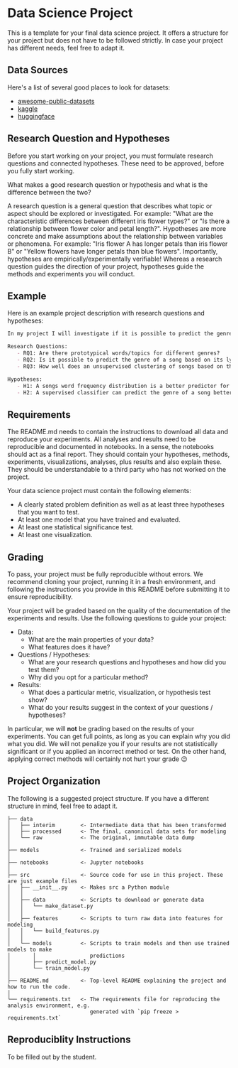 # Data Science Project

This is a template for your final data science project. It offers a structure for your project but does not have to be followed strictly. In case your project has different needs, feel free to adapt it.

## Data Sources

Here's a list of several good places to look for datasets:

 - [awesome-public-datasets](https://github.com/awesomedata/awesome-public-datasets)
 - [kaggle](https://www.kaggle.com/datasets)
 - [huggingface](https://huggingface.co/datasets)

## Research Question and Hypotheses

Before you start working on your project, you must formulate research questions and connected hypotheses. These need to be approved, before you fully start working.

What makes a good research question or hypothesis and what is the difference between the two?

A research question is a general question that describes what topic or aspect should be explored or investigated. For example: "What are the characteristic differences between different iris flower types?" or "Is there a relationship between flower color and petal length?". Hypotheses are more concrete and make assumptions about the relationship between variables or phenomena. For example: "Iris flower A has longer petals than iris flower B" or "Yellow flowers have longer petals than blue flowers". Importantly, hypotheses are empirically/experimentally verifiable! Whereas a research question guides the direction of your project, hypotheses guide the methods and experiments you will conduct.

## Example

Here is an example project description with research questions and hypotheses:

```md
In my project I will investigate if it is possible to predict the genre of a song based on its lyrics. As a basis I will use the [Spotify Tracks](https://www.kaggle.com/datasets/maharshipandya/-spotify-tracks-dataset) dataset and scrape the correpsonding lyrics from [Genius](https://genius.com/). I will then train a classifier to predict the genre of a song based on its lyrics. I will use the following research questions and hypotheses to guide my project:

Research Questions:
   - RQ1: Are there prototypical words/topics for different genres?
   - RQ2: Is it possible to predict the genre of a song based on its lyrics?
   - RQ3: How well does an unsupervised clustering of songs based on their lyrics match the genre labels?

Hypotheses:
   - H1: A songs word frequency distribution is a better predictor for a song's genre than the the number of words in a song.
   - H2: A supervised classifier can predict the genre of a song better than an unsupervised clustering.
```

## Requirements

The README.md needs to contain the instructions to download all data and reproduce your experiments. All analyses and results need to be reproducible and documented in notebooks. In a sense, the notebooks should act as a final report. They should contain your hypotheses, methods, experiments, visualizations, analyses, plus results and also explain these. They should be understandable to a third party who has not worked on the project.

Your data science project must contain the following elements:

- A clearly stated problem definition as well as at least three hypotheses that you want to test.
- At least one model that you have trained and evaluated.
- At least one statistical significance test.
- At least one visualization.

## Grading

To pass, your project must be fully reproducible without errors. We recommend cloning your project, running it in a fresh environment, and following the instructions you provide in this README before submitting it to ensure reproducibility.

Your project will be graded based on the quality of the documentation of the experiments and results. Use the following questions to guide your project:

- Data:
  - What are the main properties of your data? 
  - What features does it have?
- Questions / Hypotheses:
  - What are your research questions and hypotheses and how did you test them?
  - Why did you opt for a particular method?
- Results:
  - What does a particular metric, visualization, or hypothesis test show?
  - What do your results suggest in the context of your questions / hypotheses?

In particular, we will **not** be grading based on the results of your experiments. You can get full points, as long as you can explain why you did what you did. We will not penalize you if your results are not statistically significant or if you applied an incorrect method or test. On the other hand, applying correct methods will certainly not hurt your grade 😉

## Project Organization

The following is a suggested project structure. If you have a different structure in mind, feel free to adapt it.

    ├── data
    │   ├── interim        <- Intermediate data that has been transformed
    │   ├── processed      <- The final, canonical data sets for modeling
    │   └── raw            <- The original, immutable data dump
    │
    ├── models             <- Trained and serialized models
    │
    ├── notebooks          <- Jupyter notebooks
    │
    ├── src                <- Source code for use in this project. These are just example files
    │   ├── __init__.py    <- Makes src a Python module
    │   │
    │   ├── data           <- Scripts to download or generate data
    │   │   └── make_dataset.py
    │   │
    │   ├── features       <- Scripts to turn raw data into features for modeling
    │   │   └── build_features.py
    │   │
    │   └── models         <- Scripts to train models and then use trained models to make
    │       │                 predictions
    │       ├── predict_model.py
    │       └── train_model.py
    │
    ├── README.md          <- Top-level README explaining the project and how to run the code.
    │
    └── requirements.txt   <- The requirements file for reproducing the analysis environment, e.g.
                              generated with `pip freeze > requirements.txt`

## Reproduciblity Instructions

To be filled out by the student.
